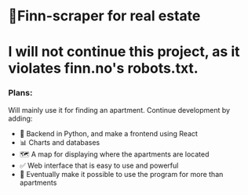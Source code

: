 # 🛒Finn-scraper for real estate

# I will not continue this project, as it violates finn.no's robots.txt.

### Plans:
Will mainly use it for finding an apartment.
Continue development by adding:
<ul>
  <li>🔄 Backend in Python, and make a frontend using React</li>
  <li>📊 Charts and databases</li>
  <li>🗺️ A map for displaying where the apartments are located</li>
  <li>✅ Web interface that is easy to use and powerful</li>
  <li>🔮 Eventually make it possible to use the program for more than apartments</li>
</ul>
